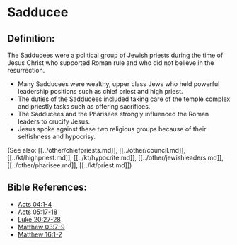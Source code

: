 # Sadducee #

## Definition: ##

The Sadducees were a political group of Jewish priests during the time of Jesus Christ who supported Roman rule and who did not believe in the resurrection.

* ​Many Sadducees were wealthy, upper class Jews who held powerful leadership positions such as chief priest and high priest.
* The duties of the Sadducees included taking care of the temple complex and priestly tasks such as offering sacrifices.
* The Sadducees and the Pharisees strongly influenced the Roman leaders to crucify Jesus.
* Jesus spoke against these two religious groups because of their selfishness and hypocrisy.

(See also: [[../other/chiefpriests.md]], [[../other/council.md]], [[../kt/highpriest.md]], [[../kt/hypocrite.md]], [[../other/jewishleaders.md]], [[../other/pharisee.md]], [[../kt/priest.md]])

## Bible References: ##

* [Acts 04:1-4](en/tn/act/help/04/01)
* [Acts 05:17-18](en/tn/act/help/05/17)
* [Luke 20:27-28](en/tn/luk/help/20/27)
* [Matthew 03:7-9](en/tn/mat/help/03/07)
* [Matthew 16:1-2](en/tn/mat/help/16/01)